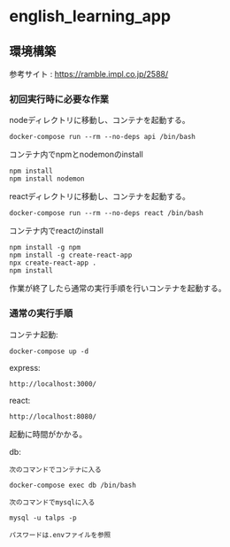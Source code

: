# english_learning_app

## 環境構築

参考サイト : https://ramble.impl.co.jp/2588/

### 初回実行時に必要な作業

nodeディレクトリに移動し、コンテナを起動する。

    docker-compose run --rm --no-deps api /bin/bash

コンテナ内でnpmとnodemonのinstall

    npm install
    npm install nodemon

reactディレクトリに移動し、コンテナを起動する。

    docker-compose run --rm --no-deps react /bin/bash

コンテナ内でreactのinstall

    npm install -g npm
    npm install -g create-react-app
    npx create-react-app .
    npm install

作業が終了したら通常の実行手順を行いコンテナを起動する。

### 通常の実行手順

コンテナ起動: 

    docker-compose up -d

express:

    http://localhost:3000/

react:

    http://localhost:8080/

起動に時間がかかる。

db:

    次のコマンドでコンテナに入る

    docker-compose exec db /bin/bash

    次のコマンドでmysqlに入る

    mysql -u talps -p

    パスワードは.envファイルを参照
